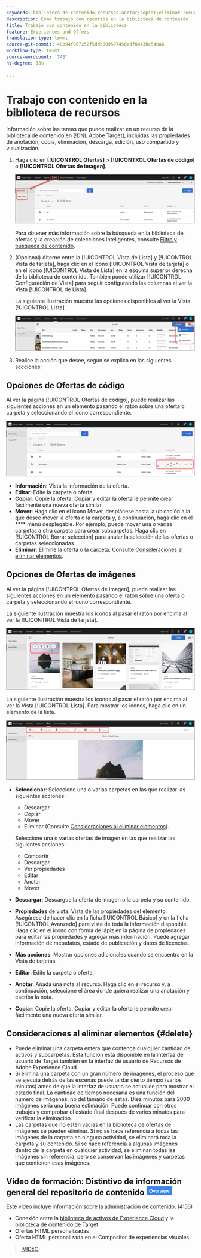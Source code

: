 ```yaml
---
keywords: biblioteca de contenido;recursos;anotar;copiar;eliminar recurso;descargar recurso;editar contenido;compartir tarjeta;ver propiedades de contenido
description: Cómo trabajo con recursos en la biblioteca de contenido
title: Trabajo con contenido en la biblioteca
feature: Experiences and Offers
translation-type: tm+mt
source-git-commit: 48b94f967252f5ddb009597456edf0a43bc54ba6
workflow-type: tm+mt
source-wordcount: '743'
ht-degree: 38%

---
```



# Trabajo con contenido en la biblioteca de recursos

Información sobre las tareas que puede realizar en un recurso de la biblioteca de contenido en [!DNL Adobe Target], incluidas las propiedades de anotación, copia, eliminación, descarga, edición, uso compartido y visualización.

1. Haga clic en **[!UICONTROL Ofertas]** > **[!UICONTROL Ofertas de código]** o **[!UICONTROL Ofertas de imagen]**.

   ![Fichas Ofertas de código y Ofertas de imagen](/help/c-experiences/c-manage-content/assets/offers-both.png)

   Para obtener más información sobre la búsqueda en la biblioteca de ofertas y la creación de colecciones inteligentes, consulte [Filtro y búsqueda de contenido](/help/c-experiences/c-manage-content/filter-and-search-content.md#concept_3B59B8F025BF4CEA82ECC5199D365276).

1. (Opcional) Alterne entre la [!UICONTROL Vista de Lista] y [!UICONTROL Vista de tarjeta], haga clic en el icono [!UICONTROL Vista de tarjeta] o en el icono [!UICONTROL Vista de Lista] en la esquina superior derecha de la biblioteca de contenido. También puede utilizar [!UICONTROL Configuración de Vista] para seguir configurando las columnas al ver la Vista [!UICONTROL de Lista].

   La siguiente ilustración muestra las opciones disponibles al ver la Vista [!UICONTROL Lista]:

   ![Opciones de Vista de lista](/help/c-experiences/c-manage-content/assets/view-settings-options.png)

1. Realice la acción que desee, según se explica en las siguientes secciones:

## Opciones de Ofertas de código

Al ver la página [!UICONTROL Ofertas de código], puede realizar las siguientes acciones en un elemento pasando el ratón sobre una oferta o carpeta y seleccionando el icono correspondiente.

![Coloque el ratón sobre los iconos de la ficha Ofertas de código](/help/c-experiences/c-manage-content/assets/code-offers-hover-icons.png)

* **Información**: Vista la información de la oferta.
* **Editar**: Edite la carpeta o oferta.
* **Copiar**: Copie la oferta. Copiar y editar la oferta le permite crear fácilmente una nueva oferta similar.
* **Mover**: Haga clic en el icono Mover, desplácese hasta la ubicación a la que desee mover la oferta o la carpeta y, a continuación, haga clic en el  **** menú desplegable. Por ejemplo, puede mover una o varias carpetas a otra carpeta para crear subcarpetas. Haga clic en [!UICONTROL Borrar selección] para anular la selección de las ofertas o carpetas seleccionadas.
* **Eliminar**: Elimine la oferta o la carpeta. Consulte [Consideraciones al eliminar elementos](#delete).

## Opciones de Ofertas de imágenes

Al ver la página [!UICONTROL Ofertas de imagen], puede realizar las siguientes acciones en un elemento pasando el ratón sobre una oferta o carpeta y seleccionando el icono correspondiente.

La siguiente ilustración muestra los iconos al pasar el ratón por encima al ver la [!UICONTROL Vista de tarjeta].

![Coloque el ratón sobre los iconos de la ficha Ofertas de imagen cuando se encuentre en la Vista de tarjetas](/help/c-experiences/c-manage-content/assets/image-offers-hover-icons.png)

La siguiente ilustración muestra los iconos al pasar el ratón por encima al ver la Vista [!UICONTROL Lista]. Para mostrar los iconos, haga clic en un elemento de la lista.

![Coloque el ratón sobre los iconos de la ficha Ofertas de imagen cuando esté en la Vista de Lista](/help/c-experiences/c-manage-content/assets/list-view-hover.png)

* **Seleccionar**: Seleccione una o varias carpetas en las que realizar las siguientes acciones:

   * Descargar
   * Copiar
   * Mover
   * Eliminar (Consulte [Consideraciones al eliminar elementos](#delete)).

   Seleccione una o varias ofertas de imagen en las que realizar las siguientes acciones:

   * Compartir
   * Descargar  
   * Ver propiedades
   * Editar  
   * Anotar
   * Mover  


* **Descargar**: Descargue la oferta de imagen o la carpeta y su contenido.
* **Propiedades** de vista: Vista de las propiedades del elemento. Asegúrese de hacer clic en la ficha [!UICONTROL Básico] y en la ficha [!UICONTROL Avanzado] para vista de toda la información disponible. Haga clic en el icono con forma de lápiz en la página de propiedades para editar las propiedades y agregar más información. Puede agregar información de metadatos, estado de publicación y datos de licencias.
* **Más acciones**: Mostrar opciones adicionales cuando se encuentra en la Vista de tarjetas.
* **Editar**: Edite la carpeta o oferta.
* **Anotar**: Añada una nota al recurso. Haga clic en el recurso y, a continuación, seleccione el área donde quiera realizar una anotación y escriba la nota.
* **Copiar**: Copie la oferta. Copiar y editar la oferta le permite crear fácilmente una nueva oferta similar.

## Consideraciones al eliminar elementos {#delete}

* Puede eliminar una carpeta entera que contenga cualquier cantidad de activos y subcarpetas. Esta función está disponible en la interfaz de usuario de Target también en la interfaz de usuario de Recursos de Adobe Experience Cloud.
* Si elimina una carpeta con un gran número de imágenes, el proceso que se ejecuta detrás de las escenas puede tardar cierto tiempo (varios minutos) antes de que la interfaz de usuario se actualice para mostrar el estado final. La cantidad de tiempo necesaria es una función del número de imágenes, no del tamaño de estas. Diez minutos para 2000 imágenes sería una buena estimación. Puede continuar con otros trabajos y comprobar el estado final después de varios minutos para verificar la eliminación.
* Las carpetas que no estén vacías en la biblioteca de ofertas de imágenes se pueden eliminar. Si no se hace referencia a todas las imágenes de la carpeta en ninguna actividad, se eliminará toda la carpeta y su contenido. Si se hace referencia a algunas imágenes dentro de la carpeta en cualquier actividad, se eliminan todas las imágenes sin referencia, pero se conservan las imágenes y carpetas que contienen esas imágenes.

## Vídeo de formación: Distintivo de información general del repositorio de contenido ![a1/>](/help/assets/overview.png)

Este vídeo incluye información sobre la administración de contenido. (4:56)

* Conexión entre la [biblioteca de activos de Experience Cloud](https://experienceleague.adobe.com/docs/core-services/interface/assets/creative-cloud.html) y la biblioteca de contenido de Target
* Ofertas HTML personalizadas
* Oferta HTML personalizada en el Compositor de experiencias visuales

>[!VIDEO](https://video.tv.adobe.com/v/17387)